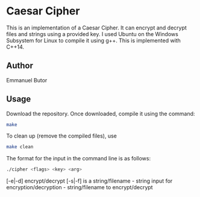 # Caesar Cipher

This is an implementation of a Caesar Cipher. It can encrypt and decrypt files and strings using a provided key.
I used Ubuntu on the Windows Subsystem for Linux to compile it using g++. This is implemented with C++14.

## Author

Emmanuel Butor

## Usage

Download the repository. Once downloaded, compile it using the command: 
```bash
make
```
To clean up (remove the compiled files), use
```bash
make clean
```

The format for the input in the command line is as follows:
```bash
./cipher <flags> <key> <arg>
```
<flags>     [-e|-d] encrypt/decrypt
            [-s|-f] <arg> is a string/filename
<key>       - string input for encryption/decryption
<arg>       - string/filename to encrypt/decrypt